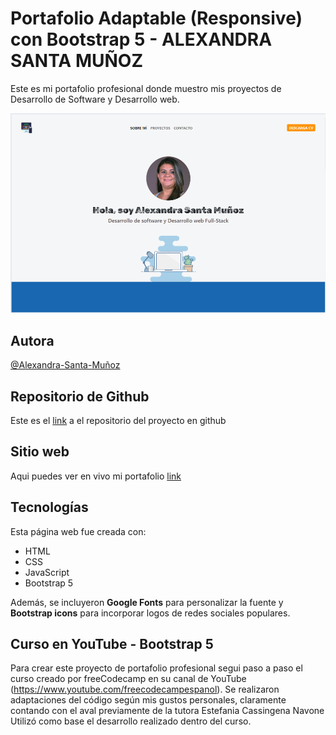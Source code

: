 # Portafolio Adaptable (Responsive) con Bootstrap 5 - ALEXANDRA SANTA MUÑOZ

Este es mi portafolio profesional donde muestro mis proyectos de Desarrollo de Software y Desarrollo web.

![Alexandra Santa Muñoz](portafolio-asm-1.PNG)

## Autora

[@Alexandra-Santa-Muñoz](https://www.linkedin.com/in/asamu10/)

## Repositorio de Github

Este es el [link](https://github.com/alexa272/developer-portfolio) a el repositorio del proyecto en github

## Sitio web

Aqui puedes ver en vivo mi portafolio [link](https://portafolioprofesional-asm.netlify.app/?)

## Tecnologías

Esta página web fue creada con:

* HTML
* CSS
* JavaScript 
* Bootstrap 5

Además, se incluyeron **Google Fonts** para personalizar la fuente y **Bootstrap icons** para incorporar logos de redes sociales populares. 

## Curso en YouTube - Bootstrap 5

Para crear este proyecto de portafolio profesional segui paso a paso el curso creado por freeCodecamp en su canal de YouTube (https://www.youtube.com/freecodecampespanol). Se realizaron adaptaciones del código según mis gustos personales, claramente contando con el aval previamente de la tutora Estefania Cassingena Navone Utilizó como base el desarrollo realizado dentro del curso.
